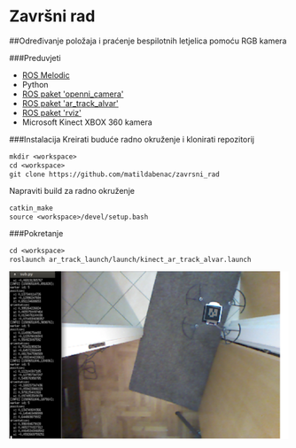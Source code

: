 # Završni rad
##Određivanje položaja i praćenje bespilotnih letjelica pomoću RGB kamera

###Preduvjeti

* [ROS Melodic](https://wiki.ros.org/melodic)
* Python
* [ROS paket 'openni\_camera'](https://wiki.ros.org/openni_camera)
* [ROS paket 'ar\_track\_alvar'](https://wiki.ros.org/ar_track_alvar)
* [ROS paket 'rviz'](https://wiki.ros.org/rviz)
* Microsoft Kinect XBOX 360 kamera

###Instalacija
Kreirati buduće radno okruženje i klonirati repozitorij
```
mkdir <workspace>
cd <workspace>
git clone https://github.com/matildabenac/zavrsni_rad
```
Napraviti build za radno okruženje
```
catkin_make
source <workspace>/devel/setup.bash
```

###Pokretanje
```
cd <workspace>
roslaunch ar_track_launch/launch/kinect_ar_track_alvar.launch
```

![Prikaz rezultata pokretanja programa](tracking.png)
